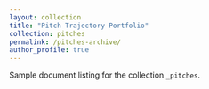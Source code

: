 ```yaml
---
layout: collection
title: "Pitch Trajectory Portfolio"
collection: pitches
permalink: /pitches-archive/
author_profile: true
---
```


Sample document listing for the collection `_pitches`.